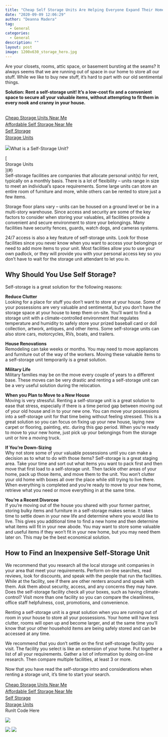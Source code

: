 ```yaml
---
title: "Cheap Self Storage Units Are Helping Everyone Expand Their Home"
date: "2020-09-09 12:06:29"
author: "Deanna Madera"
tag:
  - General
categories:
  - General
description: ""
layout: post
image: 1200x630_storage_hero.jpg
---
```


Are your closets, rooms, attic space, or basement bursting at the seams? It always seems that we are running out of space in our home to store all our stuff. While we like to buy new stuff, it’s hard to part with our old sentimental things.

**Solution: Rent a self-storage unit! It’s a low-cost fix and a convenient space to secure all your valuable items, without attempting to fit them in every nook and cranny in your house.**

## <div class="cta-btn-wrap" data-mobile-sponsoredads="no">

[<div style="flex: 1;margin-right:18px;line-height:21px;">Cheap Storage Units Near Me</div>](#)[<div style="flex: 1;margin-right:18px;line-height:21px;">Affordable Self Storage Near Me</div>](#)[<div style="flex: 1;margin-right:18px;line-height:21px;"><state></state> Self Storage</div>](#)[<div style="flex: 1;margin-right:18px;line-height:21px;"><city></city> Storage Units</div>](#)</div>

![](/posts/1200x630_storage_hero.jpg)What is a Self-Storage Unit?

<div class="mobile-cta-wrap"><div class="cta-btn-wrap" data-mobile-sponsoredads="yes">[<div style="flex: 1;margin-right:18px;line-height:21px;"><city></city> Storage Units</div>](#)</div>Self-storage facilities are companies that allocate personal unit(s) for rent, typically on a monthly basis. There is a lot of flexibility – units range in size to meet an individual’s space requirements. Some large units can store an entire room of furniture and more, while others can be rented to store just a few items.

Storage floor plans vary – units can be housed on a ground level or be in a multi-story warehouse. Since access and security are some of the key factors to consider when storing your valuables, all facilities provide a convenient and secure environment to store your belongings. Many facilities have security fences, guards, watch dogs, and cameras systems.

24/7 access is also a key feature of self-storage units. Look for those facilities since you never know when you want to access your belongings or need to add more items to your unit. Most facilities allow you to use your own padlock, or they will provide you with your personal access key so you don’t have to wait for the storage unit attendant to let you in.

## Why Should You Use Self Storage?

Self-storage is a great solution for the following reasons:

**Reduce Clutter**  
Looking for a place for stuff you don’t want to store at your house. Some of your possessions are very valuable and sentimental, but you don’t have the storage space at your house to keep them on-site. You’ll want to find a storage unit with a climate-controlled environment that regulates temperature and humidity to safely store your prized baseball card or doll collection, artwork, antiques, and other items. Some self-storage units can also store cars, motorcycles, RVs, boats, and trailers.

**House Renovations**  
Remodeling can take weeks or months. You may need to move appliances and furniture out of the way of the workers. Moving these valuable items to a self-storage unit temporarily is a great solution.

**Military Life**  
Military families may be on the move every couple of years to a different base. These moves can be very drastic and renting a self-storage unit can be a very useful solution during the relocation.

**When you Plan to Move to a New House**  
Moving is very stressful. Renting a self-storage unit is a great solution to ease that stress, especially if there is a time period gap between moving out of your old house and in to your new one. You can move your possessions into a self-storage unit for that time being without feeling stressed. This is a great solution so you can focus on fixing up your new house, laying new carpet or flooring, painting, etc. during this gap period. When you’re ready to move to your new home, just pick up your belongings from the storage unit or hire a moving truck.

**If You’re Down-Sizing**  
Why not store some of your valuable possessions until you can make a decision as to what to do with those items? Self-storage is a great staging area. Take your time and sort out what items you want to pack first and then move that first load to a self-storage unit. Then tackle other areas of your home, pack up those items, and move them to the unit. You won’t clutter your old home with boxes all over the place while still trying to live there. When everything is completed and you’re ready to move to your new home, retrieve what you need or move everything in at the same time.

**You’re a Recent Divorcee**  
If you’re moving out of the house you shared with your former partner, storing bulky items and furniture in a self-storage makes sense. It takes time to settle down in your new life and determine where you would like to live. This gives you additional time to find a new home and then determine what items will fit in your new abode. You may want to store some valuable and useful items if they won’t fit in your new home, but you may need them later on. This may be the best economical solution.

## How to Find an Inexpensive Self-Storage Unit

We recommend that you research all the local storage unit companies in your area that meet your requirements. Perform on-line searches, read reviews, look for discounts, and speak with the people that run the facilities. While at the facility, see if there are other renters around and speak with them. Ask them about security, access, and any concerns they may have. Does the self-storage facility check all your boxes, such as having climate-control? Visit more than one facility so you can compare the cleanliness, office staff helpfulness, cost, promotions, and convenience.

Renting a self-storage unit is a great solution when you are running out of room in your house to store all your possessions. Your home will have less clutter, rooms will open up and become larger, and at the same time you’ll know that your other household items are being safely stored and can be accessed at any time.

</div>We recommend that you don’t settle on the first self-storage facility you visit. The facility you select is like an extension of your home. Put together a list of all your requirements. Gather a lot of information by doing on-line research. Then compare multiple facilities, at least 3 or more.

Now that you have read the self-storage intro and considerations when renting a storage unit, it’s time to start your search.

<div class="cta-btn-wrap" data-mobile-sponsoredads="no">

[<div style="flex: 1;margin-right:18px;line-height:21px;">Cheap Storage Units Near Me</div>](#)[<div style="flex: 1;margin-right:18px;line-height:21px;">Affordable Self Storage Near Me</div>](#)[<div style="flex: 1;margin-right:18px;line-height:21px;"><state></state> Self Storage</div>](#)[<div style="flex: 1;margin-right:18px;line-height:21px;"><city></city> Storage Units</div>](#)</div><div class="ad-hide">RunIt Code Here</div> <script>
!function(f,b,e,v,n,t,s){if(f.fbq)return;n=f.fbq=function(){n.callMethod?
n.callMethod.apply(n,arguments):n.queue.push(arguments)};if(!f.\_fbq)f.\_fbq=n;
n.push=n;n.loaded=!0;n.version='2.0';n.queue=[];t=b.createElement(e);t.async=!0;
t.src=v;s=b.getElementsByTagName(e)[0];s.parentNode.insertBefore(t,s)}(window,
document,'script','https://connect.facebook.net/en_US/fbevents.js');
fbq('init', '531314677258366'); // Insert your pixel ID here.
fbq('track', 'PageView');
</script> <noscript>

![](https://www.facebook.com/tr?id=531314677258366&ev=PageView&noscript=1)</noscript> <script>
!function(f,b,e,v,n,t,s){if(f.fbq)return;n=f.fbq=function(){n.callMethod?
n.callMethod.apply(n,arguments):n.queue.push(arguments)};if(!f.\_fbq)f.\_fbq=n;
n.push=n;n.loaded=!0;n.version='2.0';n.queue=[];t=b.createElement(e);t.async=!0;
t.src=v;s=b.getElementsByTagName(e)[0];s.parentNode.insertBefore(t,s)}(window,
document,'script','https://connect.facebook.net/en_US/fbevents.js');
fbq('init', '438385429848061'); // Insert your pixel ID here.
fbq('track', 'PageView');
</script> <noscript>

![](https://www.facebook.com/tr?id=438385429848061&ev=PageView&noscript=1)</noscript> <script type="application/javascript">(function(w,d,t,r,u){w[u]=w[u]||[];w[u].push({'projectId':'10000','properties':{'pixelId':'10029827'}});var s=d.createElement(t);s.src=r;s.async=true;s.onload=s.onreadystatechange=function(){var y,rs=this.readyState,c=w[u];if(rs&&rs!="complete"&&rs!="loaded"){return}try{y=YAHOO.ywa.I13N.fireBeacon;w[u]=[];w[u].push=function(p){y([p])};y(c)}catch(e){}};var scr=d.getElementsByTagName(t)[0],par=scr.parentNode;par.insertBefore(s,scr)})(window,document,"script","https://s.yimg.com/wi/ytc.js","dotq");</script> <script type="text/javascript">
window.\_tfa = window.\_tfa || [];
window.\_tfa.push({notify: 'event', name: 'page_view', id: 1087586});
!function (t, f, a, x) {
if (!document.getElementById(x)) {
t.async = 1;t.src = a;t.id=x;f.parentNode.insertBefore(t, f);
}
}(document.createElement('script'),
document.getElementsByTagName('script')[0],
'//cdn.taboola.com/libtrc/unip/1087586/tfa.js',
'tb_tfa_script');
</script> <noscript> ![](//trc.taboola.com/1087586/log/3/unip?en=page_view) </noscript> <script>
fbq('track', 'ViewContent', {
currency: 'USD'
});
</script> <script type="text/javascript">
function runIt() {
fbq('track', 'AddToCart', {
currency: 'USD',
content_name: 'storageunit'
});

        window.dotq = window.dotq || [];
        window.dotq.push(
        {
            'projectId': '10000',
            'properties': {
                'pixelId': '10029827',
                'qstrings': {
                    'et': 'custom',
                    'ea': 'click',
                    'ec': 'addtocart',
                    'el': 'storageunit'
                }
        } } );
    _tfa.push({notify: 'event', name: 'add_to_cart', id: 1087586});
    }

</script>
